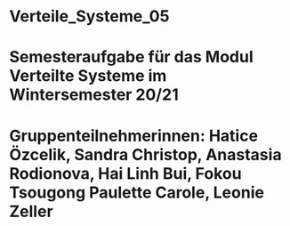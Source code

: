 # Verteile_Systeme_05
# Semesteraufgabe für das Modul Verteilte Systeme im Wintersemester 20/21
# Gruppenteilnehmerinnen: Hatice Özcelik, Sandra Christop, Anastasia Rodionova, Hai Linh Bui, Fokou Tsougong Paulette Carole, Leonie Zeller
